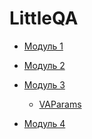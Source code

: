 # LittleQA

* [Модуль 1](https://github.com/SmallOgranization/LittleQA/blob/df4748ddee4c8afa86b29ef9e96324ef6c442055/features/%D0%9C%D0%BE%D0%B4%D1%83%D0%BB%D1%8C%201/%D0%97%D0%B0%D0%BA%D0%B0%D0%B7%D1%8B/%D0%9C%D0%BE%D0%B4%D1%83%D0%BB%D1%8C1.feature)
* [Модуль 2](https://github.com/SmallOgranization/LittleQA/blob/bc2308af6974c2213bff6f1b54b87aa6c48d96e0/features/%D0%9C%D0%BE%D0%B4%D1%83%D0%BB%D1%8C%202/%D0%97%D0%B0%D0%BA%D0%B0%D0%B7%D1%8B/%D0%9F%D1%80%D0%BE%D0%B2%D0%B5%D1%80%D0%BA%D0%B0%20%D1%80%D0%B0%D1%81%D1%87%D0%B5%D1%82%D0%B0%20%D0%BF%D0%BE%D0%BB%D1%8F%20%D0%BA%D0%BE%D0%BB%D0%B8%D1%87%D0%B5%D1%81%D1%82%D0%B2%D0%BE%20(%D0%B8%D1%82%D0%BE%D0%B3).feature)
* [Модуль 3](https://github.com/SmallOgranization/LittleQA/blob/e7edcb82069ed6b7b04c7dd99d645839558b15cd/features/%D0%9C%D0%BE%D0%B4%D1%83%D0%BB%D1%8C%203/%D0%9C%D0%BE%D0%B4%D1%83%D0%BB%D1%8C%203,%20%D0%BE%D0%BF%D0%B8%D1%81%D0%B0%D0%BD%D0%B8%D0%B5%20%D0%BE%D1%88%D0%B8%D0%B1%D0%BE%D0%BA.txt)

  * [VAParams](https://github.com/SmallOgranization/LittleQA/blob/e7edcb82069ed6b7b04c7dd99d645839558b15cd/VAParams.json)

* [Модуль 4](https://github.com/SmallOgranization/LittleQA/blob/50bc57455ea86b7ccbb3d5c7767d4cbfb5a68c46/features/%D0%9C%D0%BE%D0%B4%D1%83%D0%BB%D1%8C%204/%D0%91%D1%8B%D1%81%D1%82%D1%80%D1%8B%D0%B5%20%D0%BF%D1%80%D0%BE%D0%B2%D0%B5%D1%80%D0%BA%D0%B8/%D0%9F%D1%80%D0%BE%D0%B2%D0%B5%D1%80%D0%BA%D0%B0%20%D0%B7%D0%B0%D0%BF%D0%BE%D0%BB%D0%BD%D0%B5%D0%BD%D0%B8%D1%8F%20%D0%B4%D0%BE%D0%BA%D1%83%D0%BC%D0%B5%D0%BD%D1%82%D0%B0%20%D0%97%D0%B0%D0%BA%D0%B0%D0%B7%20%D0%BF%D0%BE%D0%BA%D1%83%D0%BF%D0%B0%D1%82%D0%B5%D0%BB%D1%8F.feature)
